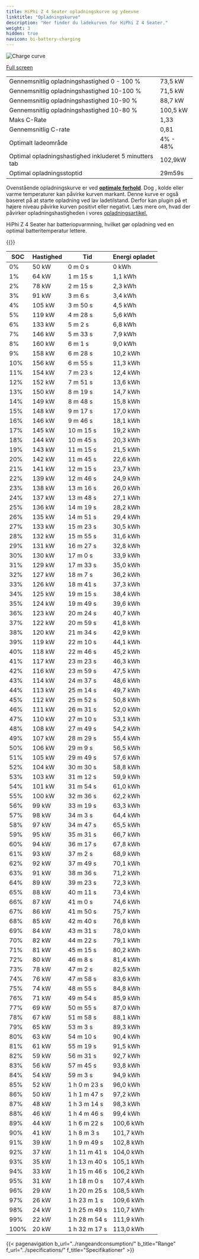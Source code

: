 ```yaml
---
title: HiPhi Z 4 Seater opladningskurve og ydeevne
linktitle: "Opladningskurve"
description: "Her finder du ladekurven for HiPhi Z 4 Seater."
weight: 3
hidden: true
navicon: bi-battery-charging
---
```

<!-- markdownlint-disable MD033 -->
<img src="/images/models/hiphi/z/z_4_seater/chargingcurve.svg" alt="Charge curve" class="img-fluid">

[Full screen](/images/models/hiphi/z/z_4_seater/chargingcurve.svg)


<table class="table table-striped border">
<tbody>
<tr>
<td>Gennemsnitlig opladningshastighed 0 - 100 %</td><td>73,5 kW</td>
</tr>
<tr>
<td>Gennemsnitlig opladningshastighed 10-100 %</td><td>71,5 kW</td>
</tr>
<tr>
<td>Gennemsnitlig opladningshastighed 10-90 %</td><td>88,7 kW</td>
</tr>
<tr>
<td>Gennemsnitlig opladningshastighed 10-80 %</td><td>100,5 kW</td>
</tr>
<tr>
<td>Maks C-Rate</td><td>1,33</td>
</tr>
<tr>
<td>Gennemsnitlig C-rate</td><td>0,81</td>
</tr>
<tr>
<td>Optimalt ladeområde</td><td>4% - 48%</td>
</tr>
<tr>
<td>Optimal opladningshastighed inkluderet 5 minutters tab</td><td>102,9kW</td>
</tr>
<tr>
<td>Optimal opladningsstoptid</td><td>29m59s</td>
</tr>
</tbody>
</table>


Ovenstående opladningskurve er ved **[optimale forhold](../../../../../technology/battery/charging/#temperatur)**. Dog , kolde eller varme temperaturer kan påvirke kurven markant. Denne kurve er også baseret på at starte opladning ved lav ladetilstand. Derfor kan plugin på et højere niveau påvirke kurven positivt eller negativt. Læs mere om, hvad der påvirker opladningshastigheden i vores [opladningsartikel.](../../../../../technology/battery/charging/)


HiPhi Z 4 Seater har batteriopvarmning, hvilket gør opladning ved en optimal batteritemperatur lettere.


{{<evkxdisplayaddarticle />}}
<table class="table table-striped border">
<thead>
<tr><th>SOC</th><th>Hastighed</th><th>Tid</th><th>Energi opladet</th></tr>
</thead>
<tbody>
<tr>
<td>0%</td><td>50 kW</td><td> 0 m 0 s </td><td>0 kWh </td>
</tr>
<tr>
<td>1%</td><td>64 kW</td><td> 1 m 15 s </td><td>1,1 kWh </td>
</tr>
<tr>
<td>2%</td><td>78 kW</td><td> 2 m 15 s </td><td>2,3 kWh </td>
</tr>
<tr>
<td>3%</td><td>91 kW</td><td> 3 m 6 s </td><td>3,4 kWh </td>
</tr>
<tr>
<td>4%</td><td>105 kW</td><td> 3 m 50 s </td><td>4,5 kWh </td>
</tr>
<tr>
<td>5%</td><td>119 kW</td><td> 4 m 28 s </td><td>5,6 kWh </td>
</tr>
<tr>
<td>6%</td><td>133 kW</td><td> 5 m 2 s </td><td>6,8 kWh </td>
</tr>
<tr>
<td>7%</td><td>146 kW</td><td> 5 m 33 s </td><td>7,9 kWh </td>
</tr>
<tr>
<td>8%</td><td>160 kW</td><td> 6 m 1 s </td><td>9,0 kWh </td>
</tr>
<tr>
<td>9%</td><td>158 kW</td><td> 6 m 28 s </td><td>10,2 kWh </td>
</tr>
<tr>
<td>10%</td><td>156 kW</td><td> 6 m 55 s </td><td>11,3 kWh </td>
</tr>
<tr>
<td>11%</td><td>154 kW</td><td> 7 m 23 s </td><td>12,4 kWh </td>
</tr>
<tr>
<td>12%</td><td>152 kW</td><td> 7 m 51 s </td><td>13,6 kWh </td>
</tr>
<tr>
<td>13%</td><td>150 kW</td><td> 8 m 19 s </td><td>14,7 kWh </td>
</tr>
<tr>
<td>14%</td><td>149 kW</td><td> 8 m 48 s </td><td>15,8 kWh </td>
</tr>
<tr>
<td>15%</td><td>148 kW</td><td> 9 m 17 s </td><td>17,0 kWh </td>
</tr>
<tr>
<td>16%</td><td>146 kW</td><td> 9 m 46 s </td><td>18,1 kWh </td>
</tr>
<tr>
<td>17%</td><td>145 kW</td><td> 10 m 15 s </td><td>19,2 kWh </td>
</tr>
<tr>
<td>18%</td><td>144 kW</td><td> 10 m 45 s </td><td>20,3 kWh </td>
</tr>
<tr>
<td>19%</td><td>143 kW</td><td> 11 m 15 s </td><td>21,5 kWh </td>
</tr>
<tr>
<td>20%</td><td>142 kW</td><td> 11 m 45 s </td><td>22,6 kWh </td>
</tr>
<tr>
<td>21%</td><td>141 kW</td><td> 12 m 15 s </td><td>23,7 kWh </td>
</tr>
<tr>
<td>22%</td><td>139 kW</td><td> 12 m 46 s </td><td>24,9 kWh </td>
</tr>
<tr>
<td>23%</td><td>138 kW</td><td> 13 m 16 s </td><td>26,0 kWh </td>
</tr>
<tr>
<td>24%</td><td>137 kW</td><td> 13 m 48 s </td><td>27,1 kWh </td>
</tr>
<tr>
<td>25%</td><td>136 kW</td><td> 14 m 19 s </td><td>28,2 kWh </td>
</tr>
<tr>
<td>26%</td><td>135 kW</td><td> 14 m 51 s </td><td>29,4 kWh </td>
</tr>
<tr>
<td>27%</td><td>133 kW</td><td> 15 m 23 s </td><td>30,5 kWh </td>
</tr>
<tr>
<td>28%</td><td>132 kW</td><td> 15 m 55 s </td><td>31,6 kWh </td>
</tr>
<tr>
<td>29%</td><td>131 kW</td><td> 16 m 27 s </td><td>32,8 kWh </td>
</tr>
<tr>
<td>30%</td><td>130 kW</td><td> 17 m 0 s </td><td>33,9 kWh </td>
</tr>
<tr>
<td>31%</td><td>129 kW</td><td> 17 m 33 s </td><td>35,0 kWh </td>
</tr>
<tr>
<td>32%</td><td>127 kW</td><td> 18 m 7 s </td><td>36,2 kWh </td>
</tr>
<tr>
<td>33%</td><td>126 kW</td><td> 18 m 41 s </td><td>37,3 kWh </td>
</tr>
<tr>
<td>34%</td><td>125 kW</td><td> 19 m 15 s </td><td>38,4 kWh </td>
</tr>
<tr>
<td>35%</td><td>124 kW</td><td> 19 m 49 s </td><td>39,6 kWh </td>
</tr>
<tr>
<td>36%</td><td>123 kW</td><td> 20 m 24 s </td><td>40,7 kWh </td>
</tr>
<tr>
<td>37%</td><td>122 kW</td><td> 20 m 59 s </td><td>41,8 kWh </td>
</tr>
<tr>
<td>38%</td><td>120 kW</td><td> 21 m 34 s </td><td>42,9 kWh </td>
</tr>
<tr>
<td>39%</td><td>119 kW</td><td> 22 m 10 s </td><td>44,1 kWh </td>
</tr>
<tr>
<td>40%</td><td>118 kW</td><td> 22 m 46 s </td><td>45,2 kWh </td>
</tr>
<tr>
<td>41%</td><td>117 kW</td><td> 23 m 23 s </td><td>46,3 kWh </td>
</tr>
<tr>
<td>42%</td><td>116 kW</td><td> 23 m 59 s </td><td>47,5 kWh </td>
</tr>
<tr>
<td>43%</td><td>114 kW</td><td> 24 m 37 s </td><td>48,6 kWh </td>
</tr>
<tr>
<td>44%</td><td>113 kW</td><td> 25 m 14 s </td><td>49,7 kWh </td>
</tr>
<tr>
<td>45%</td><td>112 kW</td><td> 25 m 52 s </td><td>50,8 kWh </td>
</tr>
<tr>
<td>46%</td><td>111 kW</td><td> 26 m 31 s </td><td>52,0 kWh </td>
</tr>
<tr>
<td>47%</td><td>110 kW</td><td> 27 m 10 s </td><td>53,1 kWh </td>
</tr>
<tr>
<td>48%</td><td>108 kW</td><td> 27 m 49 s </td><td>54,2 kWh </td>
</tr>
<tr>
<td>49%</td><td>107 kW</td><td> 28 m 29 s </td><td>55,4 kWh </td>
</tr>
<tr>
<td>50%</td><td>106 kW</td><td> 29 m 9 s </td><td>56,5 kWh </td>
</tr>
<tr>
<td>51%</td><td>105 kW</td><td> 29 m 49 s </td><td>57,6 kWh </td>
</tr>
<tr>
<td>52%</td><td>104 kW</td><td> 30 m 30 s </td><td>58,8 kWh </td>
</tr>
<tr>
<td>53%</td><td>103 kW</td><td> 31 m 12 s </td><td>59,9 kWh </td>
</tr>
<tr>
<td>54%</td><td>101 kW</td><td> 31 m 54 s </td><td>61,0 kWh </td>
</tr>
<tr>
<td>55%</td><td>100 kW</td><td> 32 m 36 s </td><td>62,2 kWh </td>
</tr>
<tr>
<td>56%</td><td>99 kW</td><td> 33 m 19 s </td><td>63,3 kWh </td>
</tr>
<tr>
<td>57%</td><td>98 kW</td><td> 34 m 3 s </td><td>64,4 kWh </td>
</tr>
<tr>
<td>58%</td><td>97 kW</td><td> 34 m 47 s </td><td>65,5 kWh </td>
</tr>
<tr>
<td>59%</td><td>95 kW</td><td> 35 m 31 s </td><td>66,7 kWh </td>
</tr>
<tr>
<td>60%</td><td>94 kW</td><td> 36 m 17 s </td><td>67,8 kWh </td>
</tr>
<tr>
<td>61%</td><td>93 kW</td><td> 37 m 2 s </td><td>68,9 kWh </td>
</tr>
<tr>
<td>62%</td><td>92 kW</td><td> 37 m 49 s </td><td>70,1 kWh </td>
</tr>
<tr>
<td>63%</td><td>91 kW</td><td> 38 m 36 s </td><td>71,2 kWh </td>
</tr>
<tr>
<td>64%</td><td>89 kW</td><td> 39 m 23 s </td><td>72,3 kWh </td>
</tr>
<tr>
<td>65%</td><td>88 kW</td><td> 40 m 11 s </td><td>73,4 kWh </td>
</tr>
<tr>
<td>66%</td><td>87 kW</td><td> 41 m 0 s </td><td>74,6 kWh </td>
</tr>
<tr>
<td>67%</td><td>86 kW</td><td> 41 m 50 s </td><td>75,7 kWh </td>
</tr>
<tr>
<td>68%</td><td>85 kW</td><td> 42 m 40 s </td><td>76,8 kWh </td>
</tr>
<tr>
<td>69%</td><td>84 kW</td><td> 43 m 31 s </td><td>78,0 kWh </td>
</tr>
<tr>
<td>70%</td><td>82 kW</td><td> 44 m 22 s </td><td>79,1 kWh </td>
</tr>
<tr>
<td>71%</td><td>81 kW</td><td> 45 m 15 s </td><td>80,2 kWh </td>
</tr>
<tr>
<td>72%</td><td>80 kW</td><td> 46 m 8 s </td><td>81,4 kWh </td>
</tr>
<tr>
<td>73%</td><td>78 kW</td><td> 47 m 2 s </td><td>82,5 kWh </td>
</tr>
<tr>
<td>74%</td><td>76 kW</td><td> 47 m 58 s </td><td>83,6 kWh </td>
</tr>
<tr>
<td>75%</td><td>74 kW</td><td> 48 m 55 s </td><td>84,8 kWh </td>
</tr>
<tr>
<td>76%</td><td>71 kW</td><td> 49 m 54 s </td><td>85,9 kWh </td>
</tr>
<tr>
<td>77%</td><td>69 kW</td><td> 50 m 55 s </td><td>87,0 kWh </td>
</tr>
<tr>
<td>78%</td><td>67 kW</td><td> 51 m 58 s </td><td>88,1 kWh </td>
</tr>
<tr>
<td>79%</td><td>65 kW</td><td> 53 m 3 s </td><td>89,3 kWh </td>
</tr>
<tr>
<td>80%</td><td>63 kW</td><td> 54 m 10 s </td><td>90,4 kWh </td>
</tr>
<tr>
<td>81%</td><td>61 kW</td><td> 55 m 19 s </td><td>91,5 kWh </td>
</tr>
<tr>
<td>82%</td><td>59 kW</td><td> 56 m 31 s </td><td>92,7 kWh </td>
</tr>
<tr>
<td>83%</td><td>56 kW</td><td> 57 m 45 s </td><td>93,8 kWh </td>
</tr>
<tr>
<td>84%</td><td>54 kW</td><td> 59 m 3 s </td><td>94,9 kWh </td>
</tr>
<tr>
<td>85%</td><td>52 kW</td><td>1 h 0 m 23 s </td><td>96,0 kWh </td>
</tr>
<tr>
<td>86%</td><td>50 kW</td><td>1 h 1 m 47 s </td><td>97,2 kWh </td>
</tr>
<tr>
<td>87%</td><td>48 kW</td><td>1 h 3 m 14 s </td><td>98,3 kWh </td>
</tr>
<tr>
<td>88%</td><td>46 kW</td><td>1 h 4 m 46 s </td><td>99,4 kWh </td>
</tr>
<tr>
<td>89%</td><td>44 kW</td><td>1 h 6 m 22 s </td><td>100,6 kWh </td>
</tr>
<tr>
<td>90%</td><td>41 kW</td><td>1 h 8 m 3 s </td><td>101,7 kWh </td>
</tr>
<tr>
<td>91%</td><td>39 kW</td><td>1 h 9 m 49 s </td><td>102,8 kWh </td>
</tr>
<tr>
<td>92%</td><td>37 kW</td><td>1 h 11 m 41 s </td><td>104,0 kWh </td>
</tr>
<tr>
<td>93%</td><td>35 kW</td><td>1 h 13 m 40 s </td><td>105,1 kWh </td>
</tr>
<tr>
<td>94%</td><td>33 kW</td><td>1 h 15 m 46 s </td><td>106,2 kWh </td>
</tr>
<tr>
<td>95%</td><td>31 kW</td><td>1 h 18 m 0 s </td><td>107,4 kWh </td>
</tr>
<tr>
<td>96%</td><td>29 kW</td><td>1 h 20 m 25 s </td><td>108,5 kWh </td>
</tr>
<tr>
<td>97%</td><td>26 kW</td><td>1 h 23 m 1 s </td><td>109,6 kWh </td>
</tr>
<tr>
<td>98%</td><td>24 kW</td><td>1 h 25 m 49 s </td><td>110,7 kWh </td>
</tr>
<tr>
<td>99%</td><td>22 kW</td><td>1 h 28 m 54 s </td><td>111,9 kWh </td>
</tr>
<tr>
<td>100%</td><td>20 kW</td><td>1 h 32 m 17 s </td><td>113,0 kWh </td>
</tr>
</tbody>
</table>


{{< pagenavigation b_url="../rangeandconsumption/" b_title="Range" f_url="../specifications/" f_title="Specifikationer" >}}
